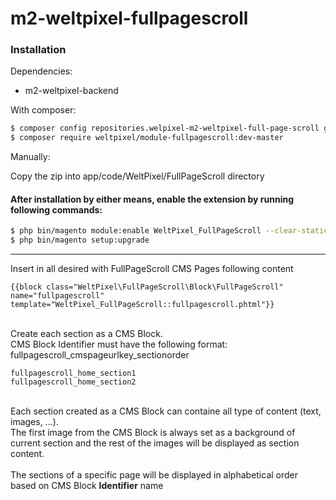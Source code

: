 # m2-weltpixel-fullpagescroll

### Installation

Dependencies:
 - m2-weltpixel-backend

With composer:

```sh
$ composer config repositories.welpixel-m2-weltpixel-full-page-scroll git git@github.com:rusdragos/m2-full-page-scroll.git
$ composer require weltpixel/module-fullpagescroll:dev-master
```
Manually:

Copy the zip into app/code/WeltPixel/FullPageScroll directory

#### After installation by either means, enable the extension by running following commands:

```sh
$ php bin/magento module:enable WeltPixel_FullPageScroll --clear-static-content
$ php bin/magento setup:upgrade
```
<hr/>
Insert in all desired with FullPageScroll CMS Pages following content
 
 ```
 {{block class="WeltPixel\FullPageScroll\Block\FullPageScroll" name="fullpagescroll" template="WeltPixel_FullPageScroll::fullpagescroll.phtml"}}
 ```
 <br/>
 Create each section as a CMS Block.
 <br/>
 CMS Block Identifier must have the following format:
 <br/>
 fullpagescroll_cmspageurlkey_sectionorder
 
 ```
 fullpagescroll_home_section1
 fullpagescroll_home_section2
 ```
 <br/>
 Each section created as a CMS Block can containe all type of content (text, images, ...).
 <br/>
 The first image from the CMS Block is always set as a background of current section and the rest of the images will be displayed as section content.
 
 <br/>
 <br/>
 The sections of a specific page will be displayed in alphabetical order based on CMS Block <strong>Identifier</strong> name